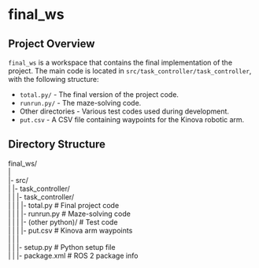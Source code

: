 # final_ws

## Project Overview
`final_ws` is a workspace that contains the final implementation of the project. The main code is located in `src/task_controller/task_controller`, with the following structure:

- `total.py/` - The final version of the project code.
- `runrun.py/` - The maze-solving code.
- Other directories - Various test codes used during development.
- `put.csv` - A CSV file containing waypoints for the Kinova robotic arm.

## Directory Structure
final_ws/<br>
|<br>
|- src/<br>
|   |- task_controller/<br>
|   |   |- task_controller/<br>
|   |   |   |- total.py            # Final project code<br>
|   |   |   |- runrun.py           # Maze-solving code<br>
|   |   |   |- (other python)/     # Test code<br>
|   |   |   |- put.csv             # Kinova arm waypoints<br>
|   |   |<br>
|   |   |- setup.py                # Python setup file<br>
|   |   |- package.xml             # ROS 2 package info<br>

